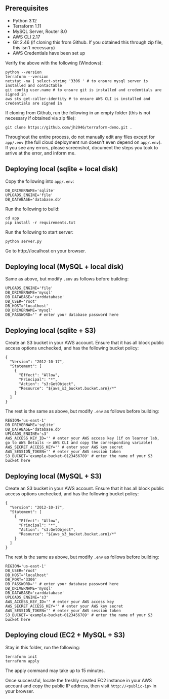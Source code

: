 ## Prerequisites

- Python 3.12
- Terraform 1.11
- MySQL Server, Router 8.0
- AWS CLI 2.17
- Git 2.46 (if cloning this from Github. If you obtained this through zip file, this isn't necessary)
- AWS Credentials have been set up

Verify the above with the following (Windows):

```
python --version
terraform --version
netstat -na | select-string '3306 ' # to ensure mysql server is installed and contactable
git config user.name # to ensure git is installed and credentials are signed in
aws sts get-caller-identity # to ensure AWS CLI is installed and credentials are signed in
```

If cloning from Github, run the following in an empty folder (this is not necessary if obtained via zip file):

```
git clone https://github.com/jh2946/terraform-demo.git .
```

Throughout the entire process, do not manually edit any files except for `app/.env` (the full cloud deployment run doesn't even depend on `app/.env`). If you see any errors, please screenshot, document the steps you took to arrive at the error, and inform me.

## Deploying local (sqlite + local disk)

Copy the following into `app/.env`:

```
DB_DRIVERNAME='sqlite'
UPLOADS_ENGINE='file'
DB_DATABASE='database.db'
```

Run the following to build:

```
cd app
pip install -r requirements.txt
```

Run the following to start server:

```
python server.py
```

Go to http://localhost on your browser.

## Deploying local (MySQL + local disk)

Same as above, but modify `.env` as follows before building:

```
UPLOADS_ENGINE='file'
DB_DRIVERNAME='mysql'
DB_DATABASE='carddatabase'
DB_USER='root'
DB_HOST='localhost'
DB_DRIVERNAME='mysql'
DB_PASSWORD='' # enter your database password here
```

## Deploying local (sqlite + S3)

Create an S3 bucket in your AWS account. Ensure that it has all block public access options unchecked, and has the following bucket policy:

```
{
  "Version": "2012-10-17",
  "Statement": [
    {
      "Effect": "Allow",
      "Principal": "*",
      "Action": "s3:GetObject",
      "Resource": "${aws_s3_bucket.bucket.arn}/*"
    }
  ]
}
```

The rest is the same as above, but modify `.env` as follows before building:

```
REGION='us-east-1'
DB_DRIVERNAME='sqlite'
DB_DATABASE='database.db'
UPLOADS_ENGINE='s3'
AWS_ACCESS_KEY_ID='' # enter your AWS access key (if on learner lab, go to AWS Details -> AWS CLI and copy the corresponding variable)
AWS_SECRET_ACCESS_KEY='' # enter your AWS key secret
AWS_SESSION_TOKEN='' # enter your AWS session token
S3_BUCKET='example-bucket-0123456789' # enter the name of your S3 bucket here
```

## Deploying local (MySQL + S3)

Create an S3 bucket in your AWS account. Ensure that it has all block public access options unchecked, and has the following bucket policy:

```
{
  "Version": "2012-10-17",
  "Statement": [
    {
      "Effect": "Allow",
      "Principal": "*",
      "Action": "s3:GetObject",
      "Resource": "${aws_s3_bucket.bucket.arn}/*"
    }
  ]
}
```

The rest is the same as above, but modify `.env` as follows before building:

```
REGION='us-east-1'
DB_USER='root'
DB_HOST='localhost'
DB_PORT='3306'
DB_PASSWORD='' # enter your database password here
DB_DRIVERNAME='mysql'
DB_DATABASE='carddatabase'
UPLOADS_ENGINE='s3'
AWS_ACCESS_KEY_ID='' # enter your AWS access key
AWS_SECRET_ACCESS_KEY='' # enter your AWS key secret
AWS_SESSION_TOKEN='' # enter your AWS session token
S3_BUCKET='example-bucket-0123456789' # enter the name of your S3 bucket here
```

## Deploying cloud (EC2 + MySQL + S3)

Stay in this folder, run the following:

```
terraform init
terraform apply
```

The apply command may take up to 15 minutes.

Once successful, locate the freshly created EC2 instance in your AWS account and copy the public IP address, then visit `http://<public-ip>` in your browser.
